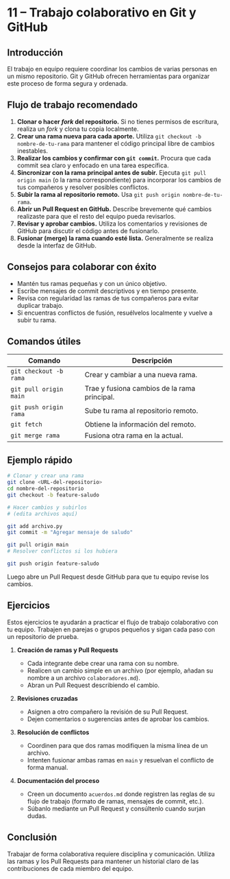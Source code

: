 # 11 – Trabajo colaborativo en Git y GitHub

## Introducción
El trabajo en equipo requiere coordinar los cambios de varias personas en un mismo repositorio. Git y GitHub ofrecen herramientas para organizar este proceso de forma segura y ordenada.

## Flujo de trabajo recomendado
1. **Clonar o hacer *fork* del repositorio.** Si no tienes permisos de escritura, realiza un *fork* y clona tu copia localmente.
2. **Crear una rama nueva para cada aporte.** Utiliza `git checkout -b nombre-de-tu-rama` para mantener el código principal libre de cambios inestables.
3. **Realizar los cambios y confirmar con `git commit`.** Procura que cada commit sea claro y enfocado en una tarea específica.
4. **Sincronizar con la rama principal antes de subir.** Ejecuta `git pull origin main` (o la rama correspondiente) para incorporar los cambios de tus compañeros y resolver posibles conflictos.
5. **Subir la rama al repositorio remoto.** Usa `git push origin nombre-de-tu-rama`.
6. **Abrir un Pull Request en GitHub.** Describe brevemente qué cambios realizaste para que el resto del equipo pueda revisarlos.
7. **Revisar y aprobar cambios.** Utiliza los comentarios y revisiones de GitHub para discutir el código antes de fusionarlo.
8. **Fusionar (merge) la rama cuando esté lista.** Generalmente se realiza desde la interfaz de GitHub.

## Consejos para colaborar con éxito
- Mantén tus ramas pequeñas y con un único objetivo.
- Escribe mensajes de commit descriptivos y en tiempo presente.
- Revisa con regularidad las ramas de tus compañeros para evitar duplicar trabajo.
- Si encuentras conflictos de fusión, resuélvelos localmente y vuelve a subir tu rama.

## Comandos útiles
| Comando                     | Descripción                                   |
|-----------------------------|-----------------------------------------------|
| `git checkout -b rama`      | Crear y cambiar a una nueva rama.             |
| `git pull origin main`      | Trae y fusiona cambios de la rama principal.  |
| `git push origin rama`      | Sube tu rama al repositorio remoto.           |
| `git fetch`                 | Obtiene la información del remoto.            |
| `git merge rama`            | Fusiona otra rama en la actual.               |

## Ejemplo rápido
```bash
# Clonar y crear una rama
git clone <URL-del-repositorio>
cd nombre-del-repositorio
git checkout -b feature-saludo

# Hacer cambios y subirlos
# (edita archivos aquí)

git add archivo.py
git commit -m "Agregar mensaje de saludo"

git pull origin main
# Resolver conflictos si los hubiera

git push origin feature-saludo
```
Luego abre un Pull Request desde GitHub para que tu equipo revise los cambios.

## Ejercicios

Estos ejercicios te ayudarán a practicar el flujo de trabajo colaborativo con
tu equipo. Trabajen en parejas o grupos pequeños y sigan cada paso con un
repositorio de prueba.

1. **Creación de ramas y Pull Requests**
   - Cada integrante debe crear una rama con su nombre.
   - Realicen un cambio simple en un archivo (por ejemplo, añadan su nombre a
     un archivo `colaboradores.md`).
   - Abran un Pull Request describiendo el cambio.

2. **Revisiones cruzadas**
   - Asignen a otro compañero la revisión de su Pull Request.
   - Dejen comentarios o sugerencias antes de aprobar los cambios.

3. **Resolución de conflictos**
   - Coordinen para que dos ramas modifiquen la misma línea de un archivo.
   - Intenten fusionar ambas ramas en `main` y resuelvan el conflicto de forma
     manual.

4. **Documentación del proceso**
   - Creen un documento `acuerdos.md` donde registren las reglas de su flujo de
     trabajo (formato de ramas, mensajes de commit, etc.).
   - Súbanlo mediante un Pull Request y consúltenlo cuando surjan dudas.

## Conclusión
Trabajar de forma colaborativa requiere disciplina y comunicación. Utiliza las ramas y los Pull Requests para mantener un historial claro de las contribuciones de cada miembro del equipo.
